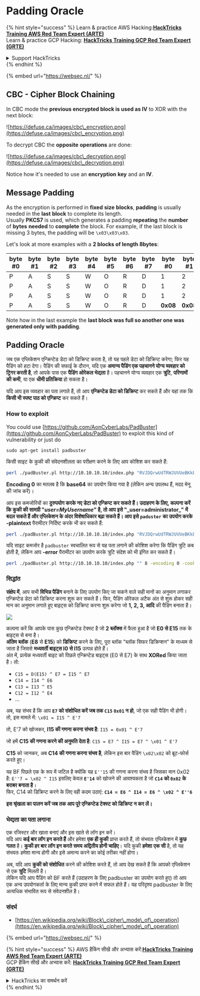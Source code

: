 # Padding Oracle

{% hint style="success" %}
Learn & practice AWS Hacking:<img src="../.gitbook/assets/arte.png" alt="" data-size="line">[**HackTricks Training AWS Red Team Expert (ARTE)**](https://training.hacktricks.xyz/courses/arte)<img src="../.gitbook/assets/arte.png" alt="" data-size="line">\
Learn & practice GCP Hacking: <img src="../.gitbook/assets/grte.png" alt="" data-size="line">[**HackTricks Training GCP Red Team Expert (GRTE)**<img src="../.gitbook/assets/grte.png" alt="" data-size="line">](https://training.hacktricks.xyz/courses/grte)

<details>

<summary>Support HackTricks</summary>

* Check the [**subscription plans**](https://github.com/sponsors/carlospolop)!
* **Join the** 💬 [**Discord group**](https://discord.gg/hRep4RUj7f) or the [**telegram group**](https://t.me/peass) or **follow** us on **Twitter** 🐦 [**@hacktricks\_live**](https://twitter.com/hacktricks\_live)**.**
* **Share hacking tricks by submitting PRs to the** [**HackTricks**](https://github.com/carlospolop/hacktricks) and [**HackTricks Cloud**](https://github.com/carlospolop/hacktricks-cloud) github repos.

</details>
{% endhint %}

{% embed url="https://websec.nl/" %}

## CBC - Cipher Block Chaining

In CBC mode the **previous encrypted block is used as IV** to XOR with the next block:

![https://defuse.ca/images/cbc\_encryption.png](https://defuse.ca/images/cbc\_encryption.png)

To decrypt CBC the **opposite** **operations** are done:

![https://defuse.ca/images/cbc\_decryption.png](https://defuse.ca/images/cbc\_decryption.png)

Notice how it's needed to use an **encryption** **key** and an **IV**.

## Message Padding

As the encryption is performed in **fixed** **size** **blocks**, **padding** is usually needed in the **last** **block** to complete its length.\
Usually **PKCS7** is used, which generates a padding **repeating** the **number** of **bytes** **needed** to **complete** the block. For example, if the last block is missing 3 bytes, the padding will be `\x03\x03\x03`.

Let's look at more examples with a **2 blocks of length 8bytes**:

| byte #0 | byte #1 | byte #2 | byte #3 | byte #4 | byte #5 | byte #6 | byte #7 | byte #0  | byte #1  | byte #2  | byte #3  | byte #4  | byte #5  | byte #6  | byte #7  |
| ------- | ------- | ------- | ------- | ------- | ------- | ------- | ------- | -------- | -------- | -------- | -------- | -------- | -------- | -------- | -------- |
| P       | A       | S       | S       | W       | O       | R       | D       | 1        | 2        | 3        | 4        | 5        | 6        | **0x02** | **0x02** |
| P       | A       | S       | S       | W       | O       | R       | D       | 1        | 2        | 3        | 4        | 5        | **0x03** | **0x03** | **0x03** |
| P       | A       | S       | S       | W       | O       | R       | D       | 1        | 2        | 3        | **0x05** | **0x05** | **0x05** | **0x05** | **0x05** |
| P       | A       | S       | S       | W       | O       | R       | D       | **0x08** | **0x08** | **0x08** | **0x08** | **0x08** | **0x08** | **0x08** | **0x08** |

Note how in the last example the **last block was full so another one was generated only with padding**.

## Padding Oracle

जब एक एप्लिकेशन एन्क्रिप्टेड डेटा को डिक्रिप्ट करता है, तो यह पहले डेटा को डिक्रिप्ट करेगा; फिर यह पैडिंग को हटा देगा। पैडिंग की सफाई के दौरान, यदि एक **अमान्य पैडिंग एक पहचानने योग्य व्यवहार को ट्रिगर करती है**, तो आपके पास एक **पैडिंग ओरेकल भेद्यता** है। पहचानने योग्य व्यवहार एक **त्रुटि**, **परिणामों की कमी**, या एक **धीमी प्रतिक्रिया** हो सकता है।

यदि आप इस व्यवहार का पता लगाते हैं, तो आप **एन्क्रिप्टेड डेटा को डिक्रिप्ट** कर सकते हैं और यहां तक कि **किसी भी स्पष्ट पाठ को एन्क्रिप्ट** कर सकते हैं।

### How to exploit

You could use [https://github.com/AonCyberLabs/PadBuster](https://github.com/AonCyberLabs/PadBuster) to exploit this kind of vulnerability or just do
```
sudo apt-get install padbuster
```
किसी साइट के कुकी की संवेदनशीलता का परीक्षण करने के लिए आप कोशिश कर सकते हैं:
```bash
perl ./padBuster.pl http://10.10.10.10/index.php "RVJDQrwUdTRWJUVUeBKkEA==" 8 -encoding 0 -cookies "login=RVJDQrwUdTRWJUVUeBKkEA=="
```
**Encoding 0** का मतलब है कि **base64** का उपयोग किया गया है (लेकिन अन्य उपलब्ध हैं, मदद मेनू की जांच करें)।

आप इस कमजोरियों का **दुरुपयोग करके नए डेटा को एन्क्रिप्ट कर सकते हैं। उदाहरण के लिए, कल्पना करें कि कुकी की सामग्री "**_**user=MyUsername**_**" है, तो आप इसे "\_user=administrator\_" में बदल सकते हैं और एप्लिकेशन के अंदर विशेषाधिकार बढ़ा सकते हैं। आप इसे `paduster` का उपयोग करके -plaintext** पैरामीटर निर्दिष्ट करके भी कर सकते हैं:
```bash
perl ./padBuster.pl http://10.10.10.10/index.php "RVJDQrwUdTRWJUVUeBKkEA==" 8 -encoding 0 -cookies "login=RVJDQrwUdTRWJUVUeBKkEA==" -plaintext "user=administrator"
```
यदि साइट कमजोर है `padbuster` स्वचालित रूप से यह पता लगाने की कोशिश करेगा कि पैडिंग त्रुटि कब होती है, लेकिन आप **-error** पैरामीटर का उपयोग करके त्रुटि संदेश को भी इंगित कर सकते हैं।
```bash
perl ./padBuster.pl http://10.10.10.10/index.php "" 8 -encoding 0 -cookies "hcon=RVJDQrwUdTRWJUVUeBKkEA==" -error "Invalid padding"
```
### सिद्धांत

**संक्षेप में**, आप सभी **विभिन्न पैडिंग** बनाने के लिए उपयोग किए जा सकने वाले सही मानों का अनुमान लगाकर एन्क्रिप्टेड डेटा को डिक्रिप्ट करना शुरू कर सकते हैं। फिर, पैडिंग ऑरेकल अटैक अंत से शुरू होकर सही मान का अनुमान लगाते हुए बाइट्स को डिक्रिप्ट करना शुरू करेगा जो **1, 2, 3, आदि** की पैडिंग बनाता है।

![](<../.gitbook/assets/image (561).png>)

कल्पना करें कि आपके पास कुछ एन्क्रिप्टेड टेक्स्ट है जो **2 ब्लॉक्स** में फैला हुआ है जो **E0 से E15** तक के बाइट्स से बना है।\
**अंतिम** **ब्लॉक** (**E8** से **E15**) को **डिक्रिप्ट** करने के लिए, पूरा ब्लॉक "ब्लॉक सिफर डिक्रिप्शन" के माध्यम से जाता है जिससे **मध्यवर्ती बाइट्स I0 से I15** उत्पन्न होते हैं।\
अंत में, प्रत्येक मध्यवर्ती बाइट को पिछले एन्क्रिप्टेड बाइट्स (E0 से E7) के साथ **XORed** किया जाता है। तो:

* `C15 = D(E15) ^ E7 = I15 ^ E7`
* `C14 = I14 ^ E6`
* `C13 = I13 ^ E5`
* `C12 = I12 ^ E4`
* ...

अब, यह संभव है कि आप **`E7` को संशोधित करें जब तक `C15` `0x01` न हो**, जो एक सही पैडिंग भी होगी। तो, इस मामले में: `\x01 = I15 ^ E'7`

तो, E'7 को खोजकर, **I15 की गणना करना संभव है**: `I15 = 0x01 ^ E'7`

जो हमें **C15 की गणना करने की अनुमति देता है**: `C15 = E7 ^ I15 = E7 ^ \x01 ^ E'7`

**C15** को जानकर, अब **C14 की गणना करना संभव है**, लेकिन इस बार पैडिंग `\x02\x02` को ब्रूट-फोर्स करते हुए।

यह BF पिछले एक के रूप में जटिल है क्योंकि यह `E''15` की गणना करना संभव है जिसका मान 0x02 है: `E''7 = \x02 ^ I15` इसलिए केवल **`E'14`** को खोजने की आवश्यकता है जो **`C14` को `0x02` के बराबर बनाता है**।\
फिर, C14 को डिक्रिप्ट करने के लिए वही कदम उठाएं: **`C14 = E6 ^ I14 = E6 ^ \x02 ^ E''6`**

**इस श्रृंखला का पालन करें जब तक आप पूरे एन्क्रिप्टेड टेक्स्ट को डिक्रिप्ट न कर लें।**

### भेद्यता का पता लगाना

एक रजिस्टर और खाता बनाएं और इस खाते से लॉग इन करें।\
यदि आप **कई बार लॉग इन करते हैं** और हमेशा **एक ही कुकी** प्राप्त करते हैं, तो संभवतः एप्लिकेशन में **कुछ** **गलत** है। **कुकी हर बार लॉग इन करते समय अद्वितीय होनी चाहिए**। यदि कुकी **हमेशा** **एक सी** है, तो यह संभवतः हमेशा मान्य होगी और इसे अमान्य करने का कोई तरीका नहीं होगा।

अब, यदि आप **कुकी को संशोधित** करने की कोशिश करते हैं, तो आप देख सकते हैं कि आपको एप्लिकेशन से एक **त्रुटि** मिलती है।\
लेकिन यदि आप पैडिंग को BF करते हैं (उदाहरण के लिए padbuster का उपयोग करते हुए) तो आप एक अन्य उपयोगकर्ता के लिए मान्य कुकी प्राप्त करने में सफल होते हैं। यह परिदृश्य padbuster के लिए अत्यधिक संभावित रूप से संवेदनशील है।

### संदर्भ

* [https://en.wikipedia.org/wiki/Block\_cipher\_mode\_of\_operation](https://en.wikipedia.org/wiki/Block\_cipher\_mode\_of\_operation)

{% embed url="https://websec.nl/" %}

{% hint style="success" %}
AWS हैकिंग सीखें और अभ्यास करें:<img src="../.gitbook/assets/arte.png" alt="" data-size="line">[**HackTricks Training AWS Red Team Expert (ARTE)**](https://training.hacktricks.xyz/courses/arte)<img src="../.gitbook/assets/arte.png" alt="" data-size="line">\
GCP हैकिंग सीखें और अभ्यास करें: <img src="../.gitbook/assets/grte.png" alt="" data-size="line">[**HackTricks Training GCP Red Team Expert (GRTE)**<img src="../.gitbook/assets/grte.png" alt="" data-size="line">](https://training.hacktricks.xyz/courses/grte)

<details>

<summary>HackTricks का समर्थन करें</summary>

* [**सदस्यता योजनाएँ**](https://github.com/sponsors/carlospolop) जांचें!
* **💬 [**Discord समूह**](https://discord.gg/hRep4RUj7f) या [**टेलीग्राम समूह**](https://t.me/peass) में शामिल हों या **Twitter** पर हमें **फॉलो करें** 🐦 [**@hacktricks\_live**](https://twitter.com/hacktricks\_live)**.**
* हैकिंग ट्रिक्स साझा करें और [**HackTricks**](https://github.com/carlospolop/hacktricks) और [**HackTricks Cloud**](https://github.com/carlospolop/hacktricks-cloud) गिटहब रिपोजिटरी में PR सबमिट करें।

</details>
{% endhint %}
